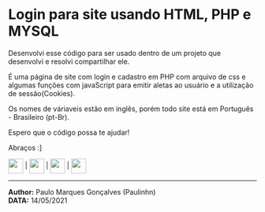 # Login para site usando HTML, PHP e MYSQL
 
Desenvolvi esse código para ser usado dentro de um
projeto que desenvolvi e resolvi compartilhar ele.

É uma página de site com login e cadastro em PHP com arquivo de css e algumas funções com javaScript para emitir aletas ao usuário e a utilização de sessão(Cookies).

Os nomes de váriaveis estão em inglês, porém todo site está em Português - Brasileiro (pt-Br).

Espero que o código possa te ajudar!

Abraços 
:]

<img align="center" height="30" src="https://cdn.jsdelivr.net/gh/devicons/devicon/icons/html5/html5-original.svg" /> | 
<img align="center" height="30" src="https://cdn.jsdelivr.net/gh/devicons/devicon/icons/css3/css3-original.svg" /> | 
<img align="center" height="30" src="https://cdn.jsdelivr.net/gh/devicons/devicon/icons/php/php-original.svg" /> | 
<img align="center" height="30" src="https://cdn.jsdelivr.net/gh/devicons/devicon/icons/mysql/mysql-original.svg" />

---
**Author:** Paulo Marques Gonçalves (Paulinhn)</br>
**DATA:** 14/05/2021
